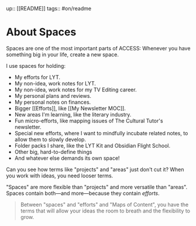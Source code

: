 up:: [[README]]
tags:: #on/readme

# About Spaces
Spaces are one of the most important parts of ACCESS:  Whenever you have something big in your life, create a new space. 

I use spaces for holding:

- My efforts for LYT.
- My non-idea, work notes for LYT.
- My non-idea, work notes for my TV Editing career.
- My personal plans and reviews.
- My personal notes on finances.
- Bigger [[Efforts]], like [[My Newsletter MOC]]. 
- New areas I'm learning, like the literary industry.
- Fun micro-efforts, like mapping issues of The Cultural Tutor's newsletter.
- Special new efforts, where I want to mindfully incubate related notes, to allow them to slowly develop.
- Folder packs I share, like the LYT Kit and Obsidian Flight School.
- Other big, hard-to-define things
- And whatever else demands its own space!

Can you see how terms like "projects" and "areas" just don't cut it? When you work with ideas, you need looser terms. 

"Spaces" are more flexible than "projects" and more versatile than "areas". Spaces contain both—and more—because they contain *efforts*.

> Between "spaces" and "efforts" and "Maps of Content", you have the terms that will allow your ideas the room to breath and the flexibility to grow.